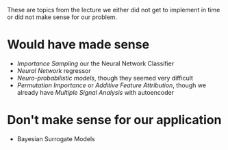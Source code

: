 These are topics from the lecture we either did not get to implement in time or did not make sense for our problem.

# Would have made sense
- _Importance Sampling_ our the Neural Network Classifier
- _Neural Network_ regressor
- _Neuro-probabilistic models_, though they seemed very difficult
- _Permutation Importance_ or _Additive Feature Attribution_, though we already have _Multiple Signal Analysis_ with autoencoder

# Don't make sense for our application
- Bayesian Surrogate Models

